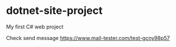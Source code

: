 # dotnet-site-project
My first C# web project

Check send message
https://www.mail-tester.com/test-gcny98p57
